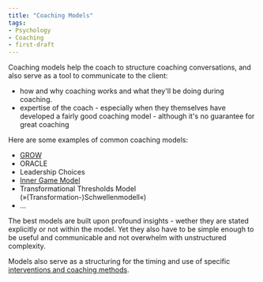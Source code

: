 ```yaml
---
title: "Coaching Models"
tags:
- Psychology
- Coaching
- first-draft
---
```


Coaching models help the coach to structure coaching conversations, and also serve as a tool to communicate to the client:
- how and why coaching works and what they'll be doing during coaching.
- expertise of the coach - especially when they themselves have developed a fairly good coaching model - although it's no guarantee for great coaching

Here are some examples of common coaching models:
* [GROW](notes/grow-model.md)
* ORACLE
* Leadership Choices
* [Inner Game Model](notes/inner-game-model.md)
* Transformational Thresholds Model (»(Transformation-)Schwellenmodell«)
* ...

The best models are built upon profound insights - wether they are stated explicitly or not within the model. Yet they also have to be simple enough to be useful and communicable and not overwhelm with unstructured complexity.


Models also serve as a structuring for the timing and use of specific [interventions and coaching methods](notes/coaching-methods-interventions.md).